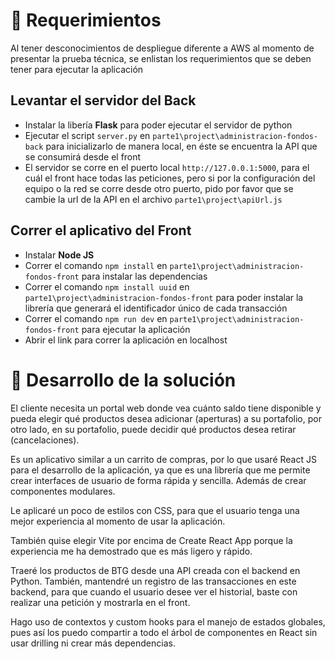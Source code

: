 # 🎁 Requerimientos
Al tener desconocimientos de despliegue diferente a AWS al momento de presentar la prueba técnica, se enlistan
los requerimientos que se deben tener para ejecutar la aplicación

## Levantar el servidor del Back
* Instalar la libería **Flask** para poder ejecutar el servidor de python
* Ejecutar el script `server.py` en `parte1\project\administracion-fondos-back` para inicializarlo de manera local, en éste se encuentra la API que se consumirá desde el front
* El servidor se corre en el puerto local `http://127.0.0.1:5000`, para el cuál el front hace todas las peticiones, pero si por la configuración del equipo o la red se corre desde otro puerto, pido por favor que se cambie la url de la API en el archivo `parte1\project\apiUrl.js`

## Correr el aplicativo del Front
* Instalar **Node JS**
* Correr el comando `npm install` en `parte1\project\administracion-fondos-front` para instalar las dependencias
* Correr el comando `npm install uuid` en `parte1\project\administracion-fondos-front` para poder instalar la librería que generará el identificador único de cada transacción
* Correr el comando `npm run dev` en `parte1\project\administracion-fondos-front` para ejecutar la aplicación
* Abrir el link para correr la aplicación en localhost

    
# 🧠 Desarrollo de la solución
El cliente necesita un portal web donde vea cuánto saldo tiene disponible y pueda elegir qué productos desea adicionar (aperturas) a su portafolio, por otro lado, en su portafolio, puede decidir qué productos desea retirar (cancelaciones).

Es un aplicativo similar a un carrito de compras, por lo que usaré React JS para el desarrollo de la aplicación, ya que es una librería que me permite crear interfaces de usuario de forma rápida y sencilla. Además de crear componentes modulares.

Le aplicaré un poco de estilos con CSS, para que el usuario tenga una mejor experiencia al momento de usar la aplicación.

También quise elegir Vite por encima de Create React App porque la experiencia me ha demostrado que es más ligero y rápido.

Traeré los productos de BTG desde una API creada con el backend en Python.
También, mantendré un registro de las transacciones en este backend, para que cuando el usuario desee ver el historial, baste con realizar una petición y mostrarla en el front.

Hago uso de contextos y custom hooks para el manejo de estados globales, pues así los puedo compartir a todo el árbol de componentes en React sin usar drilling ni crear más dependencias.